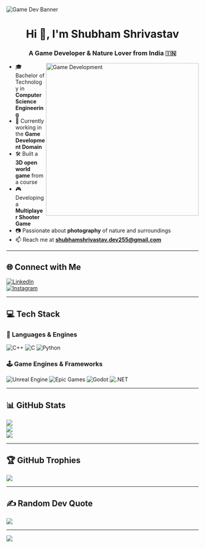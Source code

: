 <!-- Game Dev Banner -->
![Game Dev Banner](https://media.giphy.com/media/v1.Y2lkPTc5MGI3NjExb3c2aDN0cnQ3eDJibWd3anQ3ZW52a2d1dWw2Z29xNzN5dHdmbmxkYiZlcD12MV9naWZzX3NlYXJjaCZjdD1n/bGgsc5mWoryfgKBx1u/giphy.gif)


<h1 align="center">Hi 👋, I'm Shubham Shrivastav</h1>
<h3 align="center">A Game Developer & Nature Lover from India 🇮🇳</h3>

<img align="right" alt="Game Development" width="400" src="(https://media.giphy.com/media/v1.Y2lkPTc5MGI3NjExb3c2aDN0cnQ3eDJibWd3anQ3ZW52a2d1dWw2Z29xNzN5dHdmbmxkYiZlcD12MV9naWZzX3NlYXJjaCZjdD1n/bGgsc5mWoryfgKBx1u/giphy.gif)" />

- 🎓 Bachelor of Technology in **Computer Science Engineering**  
- 💼 Currently working in the **Game Development Domain**  
- 🛠 Built a **3D open world game** from a course  
- 🎮 Developing a **Multiplayer Shooter Game**  
- 📷 Passionate about **photography** of nature and surroundings  
- 📫 Reach me at **shubhamshrivastav.dev255@gmail.com**

---

## 🌐 Connect with Me

[![LinkedIn](https://img.shields.io/badge/LinkedIn-Connect-blue?style=for-the-badge&logo=linkedin)](https://www.linkedin.com/in/shubham-shrivastav-674652321)  
[![Instagram](https://img.shields.io/badge/Instagram-Follow-%23E4405F?style=for-the-badge&logo=instagram&logoColor=white)](https://www.instagram.com/shubham25_05?igsh=MWVrZXI0bjU2eHhqaA==)

---

## 💻 Tech Stack

### 🧩 Languages & Engines
![C++](https://img.shields.io/badge/C++-00599C?style=for-the-badge&logo=c%2B%2B&logoColor=white)
![C](https://img.shields.io/badge/C-00599C?style=for-the-badge&logo=c&logoColor=white)
![Python](https://img.shields.io/badge/Python-3670A0?style=for-the-badge&logo=python&logoColor=ffdd54)

### 🕹️ Game Engines & Frameworks
![Unreal Engine](https://img.shields.io/badge/Unreal_Engine-313131?style=for-the-badge&logo=unrealengine&logoColor=white)
![Epic Games](https://img.shields.io/badge/Epic_Games-313131?style=for-the-badge&logo=epicgames&logoColor=white)
![Godot](https://img.shields.io/badge/Godot-ffffff?style=for-the-badge&logo=godot-engine)
![.NET](https://img.shields.io/badge/.NET-5C2D91?style=for-the-badge&logo=dotnet&logoColor=white)

---

## 📊 GitHub Stats

![](https://github-readme-stats.vercel.app/api?username=shubham-dev255&theme=merko&hide_border=false&include_all_commits=true&count_private=true)<br/>
![](https://nirzak-streak-stats.vercel.app/?user=shubham-dev255&theme=merko&hide_border=false)<br/>
![](https://github-readme-stats.vercel.app/api/top-langs/?username=shubham-dev255&theme=merko&hide_border=false&layout=compact)

---

## 🏆 GitHub Trophies

![](https://github-profile-trophy.vercel.app/?username=shubham-dev255&theme=radical&no-frame=false&no-bg=true&margin-w=4)

---

## ✍️ Random Dev Quote

![](https://quotes-github-readme.vercel.app/api?type=horizontal&theme=radical)

---

[![](https://visitcount.itsvg.in/api?id=shubham-dev255&icon=0&color=0)](https://visitcount.itsvg.in)

<!-- Proudly crafted with ❤️ by Shubham Shrivastav -->

